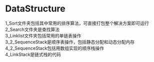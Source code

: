 # DataStructure
1_Sort文件夹包括其中常用的排序算法，可直接打包整个解决方案即可运行   
2_Search文件夹是查找算法  
3_Linklist文件夹包括常用的单链表操作  
3_2_SequenceStack是顺序表操作，包括静态分配和动态分配内存  
4_2_SequenceStack包括用数组实现的顺序栈操作    
4_LinkStack是链式栈的代码
